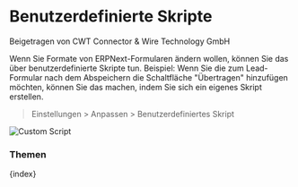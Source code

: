 # Benutzerdefinierte Skripte
<span class="text-muted contributed-by">Beigetragen von CWT Connector & Wire Technology GmbH</span>

Wenn Sie Formate von ERPNext-Formularen ändern wollen, können Sie das über benutzerdefinierte Skripte tun. Beispiel: Wenn Sie die zum Lead-Formular nach dem Abspeichern die Schaltfläche "Übertragen" hinzufügen möchten, können Sie das machen, indem Sie sich ein eigenes Skript erstellen.

> Einstellungen > Anpassen > Benutzerdefiniertes Skript

<img alt="Custom Script" class="screenshot" src="{{docs_base_url}}/assets/img/customize/custom-script-1.png">

### Themen

{index}
